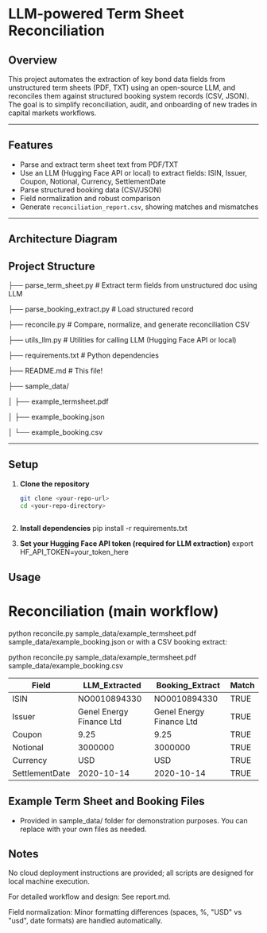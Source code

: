 # LLM-powered Term Sheet Reconciliation

## Overview

This project automates the extraction of key bond data fields from unstructured term sheets (PDF, TXT) using an open-source LLM, and reconciles them against structured booking system records (CSV, JSON). The goal is to simplify reconciliation, audit, and onboarding of new trades in capital markets workflows.

---

## Features

- Parse and extract term sheet text from PDF/TXT
- Use an LLM (Hugging Face API or local) to extract fields: ISIN, Issuer, Coupon, Notional, Currency, SettlementDate
- Parse structured booking data (CSV/JSON)
- Field normalization and robust comparison
- Generate `reconciliation_report.csv`, showing matches and mismatches

---

## Architecture Diagram

## Project Structure

├── parse_term_sheet.py        # Extract term fields from unstructured doc using LLM

├── parse_booking_extract.py   # Load structured record

├── reconcile.py               # Compare, normalize, and generate reconciliation CSV

├── utils_llm.py               # Utilities for calling LLM (Hugging Face API or local)

├── requirements.txt           # Python dependencies

├── README.md                  # This file!

├── sample_data/

│   ├── example_termsheet.pdf

│   ├── example_booking.json

│   └── example_booking.csv

---

## Setup

1. **Clone the repository**
   ```sh
   git clone <your-repo-url>
   cd <your-repo-directory>
 
2. **Install dependencies**
  pip install -r requirements.txt

3. **Set your Hugging Face API token (required for LLM extraction)**
   export HF_API_TOKEN=your_token_here

## Usage
# Reconciliation (main workflow)
 python reconcile.py sample_data/example_termsheet.pdf sample_data/example_booking.json
or with a CSV booking extract:

 python reconcile.py sample_data/example_termsheet.pdf sample_data/example_booking.csv

| Field          | LLM_Extracted               | Booking_Extract              | Match |
|----------------|----------------------------|------------------------------|-------|
| ISIN           | NO0010894330               | NO0010894330                 | TRUE  |
| Issuer         | Genel Energy Finance Ltd    | Genel Energy Finance Ltd     | TRUE  |
| Coupon         | 9.25                       | 9.25                         | TRUE  |
| Notional       | 3000000                    | 3000000                      | TRUE  |
| Currency       | USD                        | USD                          | TRUE  |
| SettlementDate | 2020-10-14                 | 2020-10-14                   | TRUE  |


## Example Term Sheet and Booking Files
* Provided in sample_data/ folder for demonstration purposes.
  You can replace with your own files as needed.
## Notes
No cloud deployment instructions are provided; all scripts are designed for local machine execution.

For detailed workflow and design: See report.md.

Field normalization: Minor formatting differences (spaces, %, "USD" vs "usd", date formats) are handled automatically.

